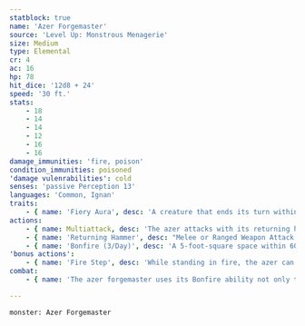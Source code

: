 ```yaml
---
statblock: true
name: 'Azer Forgemaster'
source: 'Level Up: Monstrous Menagerie'
size: Medium
type: Elemental
cr: 4
ac: 16
hp: 78
hit_dice: '12d8 + 24'
speed: '30 ft.'
stats:
    - 18
    - 14
    - 14
    - 12
    - 16
    - 16
damage_immunities: 'fire, poison'
condition_immunities: poisoned
'damage vulenrabilities': cold
senses: 'passive Perception 13'
languages: 'Common, Ignan'
traits:
    - { name: 'Fiery Aura', desc: 'A creature that ends its turn within 5 feet of one or more azers takes 5 (1d10) fire damage. The azer sheds bright light in a 10-foot radius and dim light for an additional 10 feet.' }
actions:
    - { name: Multiattack, desc: 'The azer attacks with its returning hammer and uses Bonfire if available.' }
    - { name: 'Returning Hammer', desc: "Melee or Ranged Weapon Attack: +6 to hit, reach 5 ft. or range 20/60 feet, one target. Hit: 8 (1d8 + 4) bludgeoning damage plus 7 (2d6) fire damage. The azer's hammer returns to its hand after it's thrown." }
    - { name: 'Bonfire (3/Day)', desc: 'A 5-foot-square space within 60 feet catches fire. A creature takes 10 (3d6) fire damage when it enters this area for the first time on a turn or starts its turn there. A creature can use an action to extinguish this fire.' }
'bonus actions':
    - { name: 'Fire Step', desc: 'While standing in fire, the azer can magically teleport up to 90 feet to a space within fire.' }
combat:
    - { name: 'The azer forgemaster uses its Bonfire ability not only to damage enemies but also to provide tactical movement options for itself and its minions', desc: 'It remains in or near a bonfire. It starts combat by throwing hammers from the back lines if it can, but advances to fight in melee after several allies are killed. When close to death, it uses Fire Step to escape.' }

---
```

```statblock
monster: Azer Forgemaster
```
